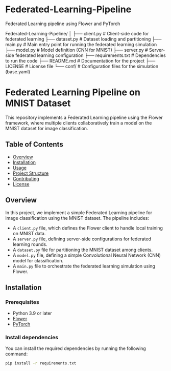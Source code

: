 # Federated-Learning-Pipeline
Federated Learning pipeline using Flower and PyTorch

Federated-Learning-Pipeline/
│
├── client.py         # Client-side code for federated learning
├── dataset.py        # Dataset loading and partitioning
├── main.py           # Main entry point for running the federated learning simulation
├── model.py          # Model definition (CNN for MNIST)
├── server.py         # Server-side federated learning configuration
├── requirements.txt  # Dependencies to run the code
├── README.md         # Documentation for the project
├── LICENSE           # License file
└── conf/             # Configuration files for the simulation (base.yaml)






# Federated Learning Pipeline on MNIST Dataset

This repository implements a Federated Learning pipeline using the Flower framework, where multiple clients collaboratively train a model on the MNIST dataset for image classification.

## Table of Contents
- [Overview](#overview)
- [Installation](#installation)
- [Usage](#usage)
- [Project Structure](#project-structure)
- [Contributing](#contributing)
- [License](#license)

## Overview

In this project, we implement a simple Federated Learning pipeline for image classification using the MNIST dataset. The pipeline includes:
- A `client.py` file, which defines the Flower client to handle local training on MNIST data.
- A `server.py` file, defining server-side configurations for federated learning rounds.
- A `dataset.py` file for partitioning the MNIST dataset among clients.
- A `model.py` file, defining a simple Convolutional Neural Network (CNN) model for classification.
- A `main.py` file to orchestrate the federated learning simulation using Flower.

## Installation

### Prerequisites
- Python 3.9 or later
- [Flower](https://flower.dev/)
- [PyTorch](https://pytorch.org/)

### Install dependencies

You can install the required dependencies by running the following command:

```bash
pip install -r requirements.txt
